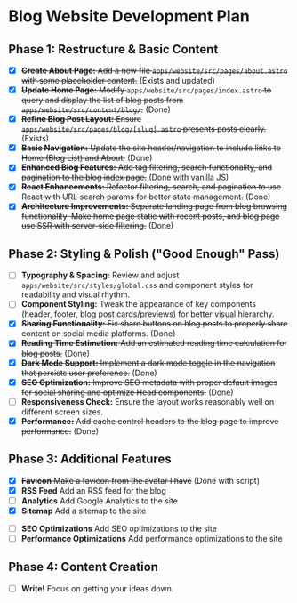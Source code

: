 # Blog Website Development Plan

## Phase 1: Restructure & Basic Content

- [x] ~~**Create About Page:** Add a new file `apps/website/src/pages/about.astro` with some placeholder content.~~ (Exists and updated)
- [x] ~~**Update Home Page:** Modify `apps/website/src/pages/index.astro` to query and display the list of blog posts from `apps/website/src/content/blog/`.~~ (Done)
- [x] ~~**Refine Blog Post Layout:** Ensure `apps/website/src/pages/blog/[slug].astro` presents posts clearly.~~ (Exists)
- [x] ~~**Basic Navigation:** Update the site header/navigation to include links to Home (Blog List) and About.~~ (Done)
- [x] ~~**Enhanced Blog Features:** Add tag filtering, search functionality, and pagination to the blog index page.~~ (Done with vanilla JS)
- [x] ~~**React Enhancements:** Refactor filtering, search, and pagination to use React with URL search params for better state management.~~ (Done)
- [x] ~~**Architecture Improvements:** Separate landing page from blog browsing functionality. Make home page static with recent posts, and blog page use SSR with server-side filtering.~~ (Done)

## Phase 2: Styling & Polish ("Good Enough" Pass)

- [ ] **Typography & Spacing:** Review and adjust `apps/website/src/styles/global.css` and component styles for readability and visual rhythm.
- [ ] **Component Styling:** Tweak the appearance of key components (header, footer, blog post cards/previews) for better visual hierarchy.
- [x] ~~**Sharing Functionality:** Fix share buttons on blog posts to properly share content on social media platforms.~~ (Done)
- [x] ~~**Reading Time Estimation:** Add an estimated reading time calculation for blog posts.~~ (Done)
- [x] ~~**Dark Mode Support:** Implement a dark mode toggle in the navigation that persists user preference.~~ (Done)
- [x] ~~**SEO Optimization:** Improve SEO metadata with proper default images for social sharing and optimize Head components.~~ (Done)
- [ ] **Responsiveness Check:** Ensure the layout works reasonably well on different screen sizes.
- [x] ~~**Performance:** Add cache control headers to the blog page to improve performance.~~ (Done)

## Phase 3: Additional Features

- [x] ~~**Favicon** Make a favicon from the avatar I have~~ (Done with script)
- [x] **RSS Feed** Add an RSS feed for the blog
- [ ] **Analytics** Add Google Analytics to the site
- [x] **Sitemap** Add a sitemap to the site
<!-- - [ ] **Contact Form** Add a contact form to the site -->
- [ ] **SEO Optimizations** Add SEO optimizations to the site
- [ ] **Performance Optimizations** Add performance optimizations to the site

## Phase 4: Content Creation

- [ ] **Write!** Focus on getting your ideas down.
